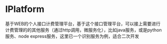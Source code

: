 # IPlatform
基于WEB的个人接口计费管理平台，基于这个接口管理平台，可以接上需要进行计费管理的的其他服务（通过http调用，微服务化），比如java服务，或是python服务、node express服务，这里已一个识别服务为例，适合二次开发
